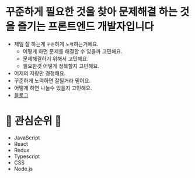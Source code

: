 # 꾸준하게 필요한 것을 찾아 문제해결 하는 것을 즐기는 프론트엔드 개발자입니다

* 제일 잘 하는게 `꾸준`하게 `노력`하는거에요.
  * 어떻게 하면 문제를 해결할 수 있을까 고민해요.
  * 문제해결하기 위해서 고민해요.
  * 필요한것 어떻게 정복할지 고민해요.
* 어제의 저랑만 경쟁해요.
* 꾸준하게 노력하면 잘될거라 믿어요.
* 어떻게 하면 나눌수 있을지 고민해요.
 * [블로그](https://happyjy.netlify.app/)

# 📌 관심순위 📌
* JavaScript
* React
* Redux
* Typescript
* CSS
* Node.js


<!--
**happyjy/happyjy** is a ✨ _special_ ✨ repository because its `README.md` (this file) appears on your GitHub profile.

Here are some ideas to get you started:

- 🔭 I’m currently working on ...
- 🌱 I’m currently learning ...
- 👯 I’m looking to collaborate on ...
- 🤔 I’m looking for help with ...
- 💬 Ask me about ...
- 📫 How to reach me: ...
- 😄 Pronouns: ...
- ⚡ Fun fact: ...
-->

